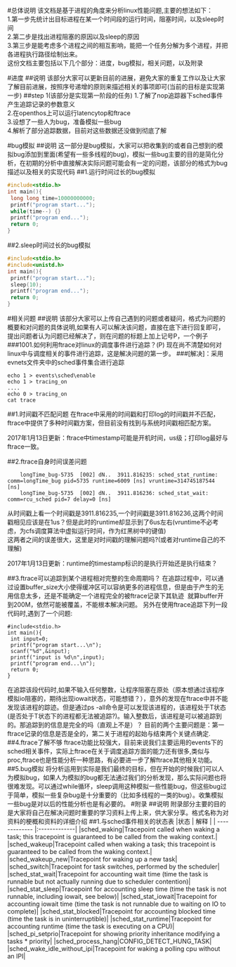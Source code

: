 #总体说明
该文档是基于进程的角度来分析linux性能问题,主要的想法如下：  
1.第一步先统计出目标进程在某一个时间段的运行时间，阻塞时间，以及sleep时间  
2.第二步是找出进程阻塞的原因以及sleep的原因  
3.第三步是能考虑多个进程之间的相互影响，能把一个任务分解为多个进程，并把各进程执行路径绘制出来。  
这份文档主要包括以下几个部分：进度，bug模拟，相关问题，以及附录 

#进度
##说明
该部分大家可以更新目前的进展，避免大家的重复工作以及让大家了解目前进展，按照序号递增的原则来描述相关的事项即可(当前的目标是实现第一步)
##step 1(该部分是实现第一阶段的任务)
1.了解了nop追踪器下sched事件产生追踪记录的参数意义  
2.在openthos上可以运行latencytop和ftrace  
3.设想了一些人为bug，准备模拟一些bug  
4.解析了部分追踪数据，目前对这些数据还没做到彻底了解  

#bug模拟
##说明
这一部分是bug模拟，大家可以把收集到的或者自己想到的模拟bug添加到里面(希望有一些多线程的bug)，模拟一些bug主要的目的是简化分析，在初期的分析中直接解决实际问题可能会有一定的问题，该部分的格式为bug描述以及相关的实现代码
##1.运行时间过长的bug模拟
```c
#include<stdio.h>
int main(){
 long long time=10000000000;
 printf("program start...");
 while(time--) {}
 printf("program end...");
 return 0;
}
```

##2.sleep时间过长的bug模拟
```c
#include<stdio.h>
#include<unistd.h>
int main(){
 printf("program start...");
 sleep(10);
 printf("program end...");
 return 0;
}
```

#相关问题
##说明
该部分大家可以上传自己遇到的问题或者疑问，格式为问题的概要和对问题的具体说明,如果有人可以解决该问题，直接在底下进行回复即可，提出问题者认为问题已经解决了，则在问题的标题上加上记号P，一个例子
###1001.如何利用ftrace对linux的调度事件进行追踪？(P)
现在尚不清楚如何对linux中与调度相关的事件进行追踪，这是解决问题的第一步。
###[解决]：采用evnets文件夹中的sched事件集合进行追踪
```
echo 1 > events\sched\enable
echo 1 > tracing_on
....
echo 0 > tracing_on
cat trace 
```
##1.时间戳不匹配问题
在ftrace中采用的时间戳和打印log的时间戳并不匹配，ftrace中提供了多种时间戳方案，但目前没有找到与系统时间戳相匹配方案。

2017年1月13日更新：ftrace中timestamp可能是开机时间，us级；打印log最好与ftrace一致。

##2.ftrace自身时间误差问题
```
    longTime_bug-5735  [002] dN..  3911.816235: sched_stat_runtime: comm=longTime_bug pid=5735 runtime=6009 [ns] vruntime=314745187544 [ns]
    longTime_bug-5735  [002] dN..  3911.816236: sched_stat_wait: comm=rcu_sched pid=7 delay=0 [ns]
```
从时间戳上看一个时间戳是3911.816235,一个时间戳是3911.816236,这两个时间戳相见应该是在1us？但是此时的runtime却显示到了6us左右(vruntime不必考虑，为cfs调度算法中虚拟运行时间，作为红黑树中的键值)  
这两者之间的误差很大，这里是对时间戳的理解问题吗?(或者对runtime自己的不理解)

2017年1月13日更新：runtime的timestamp标识的是执行开始还是执行结束？

##3.ftrace可以追踪到某个进程相对完整的生命周期吗？
在追踪过程中，可以通过设置buffer_size大小使得缓冲区可以容纳更多的进程信息，但是由于产生的无用信息太多，还是不能确定一个进程完全的被ftrace记录下其轨迹  就算buffer开到200M，依然可能被覆盖，不能根本解决问题。
另外在使用ftrace追踪下列一段代码时,遇到了一个问题:   
```
#include<stdio.h>
int main(){
 int input=0;
 printf("program start...\n"); 
 scanf("%d",&input);
 printf("input is %d\n",input);
 printf("program end...\n");
 return 0;
}
```
在追踪该段代码时,如果不输入任何整数，让程序阻塞在原处（原本想通过该程序模拟io阻塞的，期待出现iowait状态，可能想错？），意外的发现在ftrace中并不能发现该进程的踪迹。但是通过ps -all命令是可以发现该进程的，该进程处于T状态(是否处于T状态下的进程都无法被追踪?)。输入整数后，该进程是可以被追踪到的。那追踪到的信息是完全的吗（直观上不是）？
目前的两个主要问题是：第一ftrace记录的信息是否是全的，第二关于进程的起始与结束两个关键点确定.
##4.ftrace了解不够
ftrace功能比较强大，目前来说我们主要运用的events下的sched相关事件，实际上ftrace在关于调度追踪方面的能力还有很多,类似与proc,ftrace也是性能分析一种思路，有必要进一步了解ftrace其他相关功能。
##5.bug模拟
将分析运用到实际是我们最终的目标，但在开始的时候我们可以人为模拟bug，如果人为模拟的bug都无法通过我们的分析发现，那么实际问题也将很难发现。可以通过while循环，sleep调用这种模拟一些性能bug，但这些bug过于简单，模拟一些复杂bug是十分重要的（比如多线程的一类的bug）。收集模拟一些bug是对以后的性能分析也是有必要的。
#附录
##说明
附录部分主要的目的是大家将自己在解决问题时重要的学习资料上传上来，供大家分享。格式名称为对资料的梗概和资料的详细介绍
##1.与sched事件相关的状态表
|状态      | 解释          |
| ------------- |:-------------|
|sched_waking|Tracepoint called when waking a task; this tracepoint is guaranteed to be  called from the waking context.|
|sched_wakeup|Tracepoint called when waking a task; this tracepoint is guaranteed to be  called from the waking context.|
|sched_wakeup_new|Tracepoint for waking up a new task|
|sched_switch|Tracepoint for task switches, performed by the scheduler|
|sched_stat_wait|Tracepoint for accounting wait time (time the task is runnable  but not actually running due to scheduler contention)|
|sched_stat_sleep|Tracepoint for accounting sleep time (time the task is not runnable, including iowait, see below)|
|sched_stat_iowait|Tracepoint for accounting iowait time (time the task is not runnable due to waiting on IO to complete)|
|sched_stat_blocked|Tracepoint for accounting blocked time (time the task is in uninterruptible)|
|sched_stat_runtime|Tracepoint for accounting runtime (time the task is executing  on a CPU)|
|sched_pi_setprio|Tracepoint for showing priority inheritance modifying a tasks * priority|
|sched_process_hang|CONFIG_DETECT_HUNG_TASK|
|sched_wake_idle_without_ipi|Tracepoint for waking a polling cpu without an IPI|
